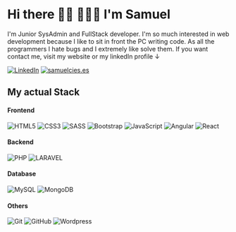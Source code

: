 # Hi there 👋🏻 👨🏻‍💻 I'm Samuel

I'm Junior SysAdmin and FullStack developer. I'm so much interested in web development because I like to sit in front the PC writing code. As all the programmers I hate bugs and I extremely like solve them. If you want contact me, visit my website or my linkedIn profile ↓

[![LinkedIn](https://img.shields.io/badge/-LINKEDIN-0077B5?style=for-the-badge&logo=linkedin&logoColor=white)](https://www.linkedin.com/in/samuelciesgracia/)
[![samuelcies.es](https://img.shields.io/badge/-SAMUELCIES.ES-000000?style=for-the-badge&logo=www&logoColor=white)](https://www.samuelcies.es/)

## My actual Stack
#### Frontend
![HTML5](https://img.shields.io/badge/-HTML-%23E44D27?style=for-the-badge&logo=html5&logoColor=white)
![CSS3](https://img.shields.io/badge/-CSS-%231572B6?style=for-the-badge&logo=css3&logoColor=white)
![SASS](https://img.shields.io/badge/-SASS-CD6799?style=for-the-badge&logo=sass&logoColor=white)
![Bootstrap](https://img.shields.io/badge/-BOOTSTRAP-553C7B?style=for-the-badge&logo=bootstrap&logoColor=white)
![JavaScript](https://img.shields.io/badge/-JavaScript-%23F7DF1C?style=for-the-badge&logo=javascript&logoColor=000000)
![Angular](https://img.shields.io/badge/-ANGULAR-dd1b16?style=for-the-badge&logo=angular&logoColor=white)
![React](https://img.shields.io/badge/-REACT-61DBFB?style=for-the-badge&logo=react&logoColor=000000)

#### Backend
![PHP](https://img.shields.io/badge/-PHP-474A8A?style=for-the-badge&logo=php&logoColor=white)
![LARAVEL](https://img.shields.io/badge/-LARAVEL-F05340?style=for-the-badge&logo=laravel&logoColor=white)

#### Database
![MySQL](https://img.shields.io/badge/-MYSQL-%231572B6?style=for-the-badge&logo=mysql&logoColor=white)
![MongoDB](https://img.shields.io/badge/-MONGODB-4DB33D?style=for-the-badge&logo=mongodb&logoColor=white)

#### Others
![Git](https://img.shields.io/badge/-Git-%23F05032?style=for-the-badge&logo=git&logoColor=%23ffffff)
![GitHub](https://img.shields.io/badge/-GitHub-181717?style=for-the-badge&logo=github)
![Wordpress](https://img.shields.io/badge/-Wordpress-%231572B6?style=for-the-badge&logo=wordpress)
